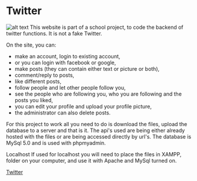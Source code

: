 # Twitter

![alt text](http://url/to/img.png)
This website is part of a school project, to code the backend of twitter functions. It is not a fake Twitter.

On the site, you can:
- make an account, login to existing account, 
- or you can login with facebook or google,
- make posts (they can contain either text or picture or both), 
- comment/reply to posts,
- like different posts,
- follow people and let other people follow you,
- see the people who are following you, who you are following and the posts you liked,
- you can edit your profile and upload your profile picture,
- the administrator can also delete posts.

For this project to work all you need to do is download the files, upload the database to a server and that is it. The api's used are being either already hosted with the files or are being accessed directly by url's. The database is MySql 5.0 and is used with phpmyadmin.

Localhost
If used for localhost you will need to place the files in XAMPP, folder on your computer,  and use it with Apache and MySql turned on.

[Twitter](https://www.tilenkelc.si/twitter "Twitter")

